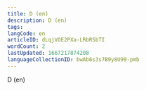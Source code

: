 ```yaml
---
title: D (en)
description: D (en)
tags: 
langCode: en
articleID: dLqjVOE2PXa-LRbRSbTI
wordCount: 2
lastUpdated: 1667217874208
languageCollectionID: bwAb6s3s7B9y8U99-pmb
---
```


D (en)
